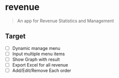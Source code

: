 # revenue

> An app for Revenue Statistics and Management

## Target
- [ ] Dynamic manage menu
- [ ] Input multiple menu items
- [ ] Show Graph with result
- [ ] Export Excel for all revenue
- [ ] Add/Edit/Remove Each order